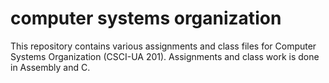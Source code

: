 # computer systems organization
This repository contains various assignments and class files for Computer Systems Organization (CSCI-UA 201). Assignments and class work is done in Assembly and C.

